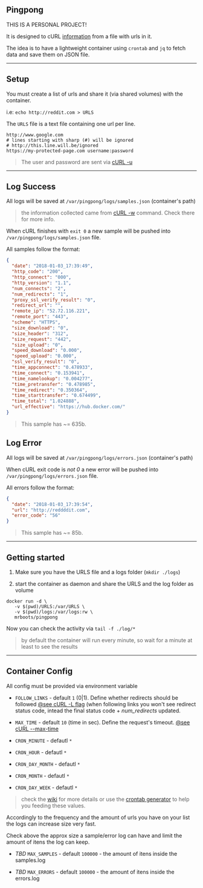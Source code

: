 ## Pingpong

THIS IS A PERSONAL PROJECT!

It is designed to cURL [information](https://curl.haxx.se/docs/manpage.html#-w) from a file with urls in it.

The idea is to have a lightweight container using `crontab` and `jq` to fetch data and save them on JSON file.

----

## Setup

You must create a list of urls and share it (via shared volumes) with the container.

i.e: `echo http://reddit.com > URLS`

The `URLS` file is a text file containing one url per line.

	http://www.google.com
	# lines starting with sharp (#) will be ignored
	# http://this.line.will.be/ignored
	https://my-protected-page.com username:password

> The user and password are sent via [cURL -u](https://curl.haxx.se/docs/manpage.html#-u)

----

## Log Success

All logs will be saved at `/var/pingpong/logs/samples.json` (container's path)

> the information collected came from [cURL -w](https://curl.haxx.se/docs/manpage.html#-w) command. Check there for more info.

When cURL finishes with `exit 0` a new sample will be pushed into `/var/pingpong/logs/samples.json` file.

All samples follow the format:

```json
{
  "date": "2018-01-03_17:39:49",
  "http_code": "200",
  "http_connect": "000",
  "http_version": "1.1",
  "num_connects": "2",
  "num_redirects": "1",
  "proxy_ssl_verify_result": "0",
  "redirect_url": "",
  "remote_ip": "52.72.116.221",
  "remote_port": "443",
  "scheme": "HTTPS",
  "size_download": "0",
  "size_header": "312",
  "size_request": "442",
  "size_upload": "0",
  "speed_download": "0.000",
  "speed_upload": "0.000",
  "ssl_verify_result": "0",
  "time_appconnect": "0.478933",
  "time_connect": "0.153941",
  "time_namelookup": "0.004277",
  "time_pretransfer": "0.478985",
  "time_redirect": "0.350364",
  "time_starttransfer": "0.674499",
  "time_total": "1.024888",
  "url_effective": "https://hub.docker.com/"
}
```

> This sample has ~= 635b.

## Log Error

All logs will be saved at `/var/pingpong/logs/errors.json` (container's path)

When cURL exit code is *not 0* a new error will be pushed into `/var/pingpong/logs/errors.json` file.

All errors follow the format:

```json
{
  "date": "2018-01-03_17:39:54",
  "url": "http://reddddit.com",
  "error_code": "56"
}

```

> This sample has ~= 85b.

----

## Getting started

1. Make sure you have the URLS file and a logs folder (`mkdir ./logs`)

2. start the container as daemon and share the URLS and the log folder  as volume

```
docker run -d \
   -v $(pwd)/URLS:/var/URLS \
   -v $(pwd)/logs:/var/logs:rw \
   mrboots/pingpong
```

Now you can check the activity via `tail -f ./log/*`

> by default the container will run every minute, so wait for a minute at least to see the results

----

## Container Config

All config must be provided via environment variable

* `FOLLOW_LINKS` - default `1` (0|1). Define whether redirects should be followed [@see cURL -L flag](https://curl.haxx.se/docs/manpage.html#-L) (when following links you won't see redirect status code, intead the final status code + _num_redirects_ updated.

* `MAX_TIME` - default `10` (time in sec). Define the request's timeout. [@see cURL --max-time](https://curl.haxx.se/docs/manpage.html#-m)

* `CRON_MINUTE` - defautl `*`

* `CRON_HOUR` - defautl `*`

* `CRON_DAY_MONTH` - defautl `*`

* `CRON_MONTH` - defautl `*`

* `CRON_DAY_WEEK` - defautl `*`

> check the [wiki](https://en.wikipedia.org/wiki/Cron) for more details or use the [crontab generator](https://crontab-generator.org/) to help you feeding these values.

Accordingly to the frequency and the amount of urls you have on your list the logs can increase size very fast.

Check above the approx size a sample/error log can have and limit the amount of itens the log can keep.

* *TBD* `MAX_SAMPLES` - default `100000` - the amount of itens inside the samples.log

* *TBD* `MAX_ERRORS` - default `100000` - the amount of itens inside the errors.log

